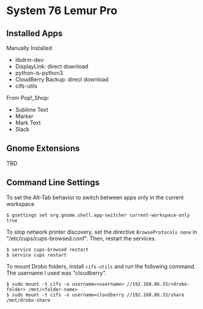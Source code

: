 # System 76 Lemur Pro

## Installed Apps

Manually Installed
- libdrm-dev: 
- DisplayLink: direct download
- python-is-python3
- CloudBerry Backup: direct download
- cifs-utils

From Pop!_Shop:
- Sublime Text
- Marker
- Mark Text
- Slack

## Gnome Extensions

TBD

## Command Line Settings

To set the Alt-Tab behavior to switch between apps only in the current workspace
```shell
$ gsettings set org.gnome.shell.app-switcher current-workspace-only true
```

To stop network printer discovery, set the directive `BrowseProtocols none` in "/etc/cups/cups-browsed.conf". Then, restart the services.
```shell
$ service cups-browsed restart
$ service cups restart
```

To mount Drobo folders, install `cifs-utils` and run the following command. The username I used was "cloudberry".
```
$ sudo mount -t cifs -o username=<username> //192.168.86.33/<drobo-folder> /mnt/<folder-name>
$ sudo mount -t cifs -o username=cloudberry //192.168.86.33/share /mnt/drobo-share
```
